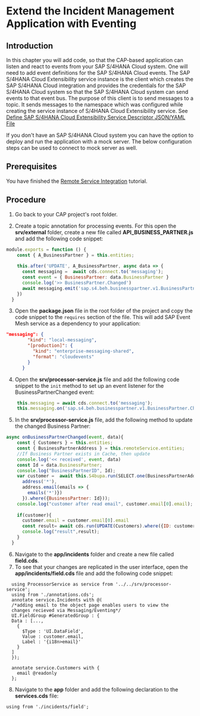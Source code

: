 # Extend the Incident Management Application with Eventing

## Introduction 
In this chapter you will add code, so that the CAP-based application can listen and react to events from your SAP S/4HANA Cloud system.  One will need to add event definitions for the SAP S/4HANA Cloud events. The SAP S/4HANA Cloud Extensibility service instance is the client which creates the SAP S/4HANA Cloud integration and provides the credentials for the SAP S/4HANA Cloud system so that the SAP S/4HANA Cloud system can send events to that event bus. The purpose of this client is to send messages to a topic. It sends messages to the namespace which was configured while creating the service instance of S/4HANA Cloud Extensibility service. See [Define SAP S/4HANA Cloud Extensibility Service Descriptor JSON/YAML File](https://help.sap.com/docs/btp/sap-business-technology-platform/define-sap-s-4hana-cloud-extensibility-service-descriptor-json-yaml-file)

If you don't have an SAP S/4HANA Cloud system you can have the option to deploy and run the application with a mock server. The below configuration steps can be used to connect to mock server as well.

## Prerequisites

You have finished the [Remote Service Integration](../../remote-service/README.md) tutorial.
  
## Procedure

1. Go back to your CAP project's root folder.

2. Create a topic annotation for processing events. For this open the **srv/external** folder, create a new file called **API_BUSINESS_PARTNER.js** and add the following code snippet:  

```js
module.exports = function () {
    const { A_BusinessPartner } = this.entities;
   
    this.after('UPDATE', A_BusinessPartner, async data => {
      const messaging =  await cds.connect.to('messaging');
      const event = { BusinessPartner: data.BusinessPartner }
      console.log('>> BusinessPartner.Changed')
      await messaging.emit('sap.s4.beh.businesspartner.v1.BusinessPartner.Changed.v1', event);
    })
  }
```

3. Open the **package.json** file in the root folder of the project and copy the code snippet to the `requires` section of the file. This will add SAP Event Mesh service as a dependency to your application:

```json
"messaging": {
        "kind": "local-messaging",
        "[production]": {
          "kind": "enterprise-messaging-shared",
          "format": "cloudevents"
        }
      }
```

4. Open the **srv/processor-service.js** file and add the following code snippet to the `init` method to set up an event listener for the BusinessPartnerChanged event:

```js
    this.messaging = await cds.connect.to('messaging');
    this.messaging.on('sap.s4.beh.businesspartner.v1.BusinessPartner.Changed.v1', async ({ event, data }) => await this.onBusinessPartnerChanged(event, data))
```

5. In the **srv/processor-service.js** file, add the following method to update the changed Business Partner:

```js
async onBusinessPartnerChanged(event, data){
    const { Customers } = this.entities;
    const { BusinessPartnerAddress } = this.remoteService.entities;
    //If Business Partner exists in Cache, then update
    console.log('<< received', event, data)
    const Id = data.BusinessPartner;
    console.log("BusinessPartnerID", Id);
    var customer =  await this.S4bupa.run(SELECT.one(BusinessPartnerAddress, address => {
      address('*'),
      address.email(emails => {
        emails('*')})
      }).where({BusinessPartner: Id}));
    console.log("customer after read email", customer.email[0].email);
    
    if(customer){
      customer.email = customer.email[0].email
      const result= await cds.run(UPDATE(Customers).where({ID: customer.ID}).set({email:customer.email}));
      console.log("result",result);
    }
  }
```

6. Navigate to the **app/incidents** folder and create a new file called **field.cds**.
7. To see that your changes are replicated in the user interface, open the **app/incidents/field.cds** file and add the following code snippet:

```cds
  using ProcessorService as service from '../../srv/processor-service';
  using from './annotations.cds';
  annotate service.Incidents with @(
  /*adding email to the object page enables users to view the
  changes recieved via Messaging/Eventing*/
  UI.FieldGroup #GeneratedGroup : {
  Data : [...,
    {
      $Type : 'UI.DataField',
      Value : customer.email,
      Label : '{i18n>email}'
    }
  ]
  });

  annotate service.Customers with {
    email @readonly
  };  
```

8. Navigate to the **app** folder and add the following declaration to the **services.cds** file:
  ```cds
  using from './incidents/field';
  ```